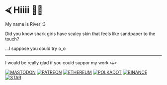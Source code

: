 # ⮘ Hiiii 💖💕

My name is River :3

Did you know shark girls have scaley skin that feels like sandpaper to the touch?

...I suppose you could try o_o

---

I would be really glad if you could suppor my work `>w<`

[![MASTODON](https://img.shields.io/badge/Mastodon-e63566?style=for-the-badge&logo=mastodon&logoColor=white)](https://mastodon.nove.team/@river)
[![PATREON](https://img.shields.io/badge/Patreon-F96854?style=for-the-badge&logo=patreon&logoColor=white)](https://www.patreon.com/hyperbola)
[![ETHEREUM](https://img.shields.io/badge/Ethereum-3C3C3D?style=for-the-badge&logo=Ethereum&logoColor=white)](https://degeneratehyperbola.github.io/display-text/?Etherium%20Mainnet&&0xC2099607c024F533718C493Da53B38577157BA8f)
[![POLKADOT](https://img.shields.io/badge/polkadot-E6007A?style=for-the-badge&logo=polkadot&logoColor=000)](https://degeneratehyperbola.github.io/display-text/?Polkadot%20Relay%20Chain&&13sKWjRxNJpBdC2PH3bWsXvKSSPKDgYF8wLwtVnbwZ5cqhhR)
[![BINANCE](https://img.shields.io/badge/Binance-FCD535?style=for-the-badge&logo=binance&logoColor=white)](https://degeneratehyperbola.github.io/display-text/?Binance%20Smart%20Chain&&0xC2099607c024F533718C493Da53B38577157BA8f)
[![STAR](https://img.shields.io/badge/A%20star%20:3-⭐-27F?style=for-the-badge&logoColor=white&labelColor=FF0)](.)
